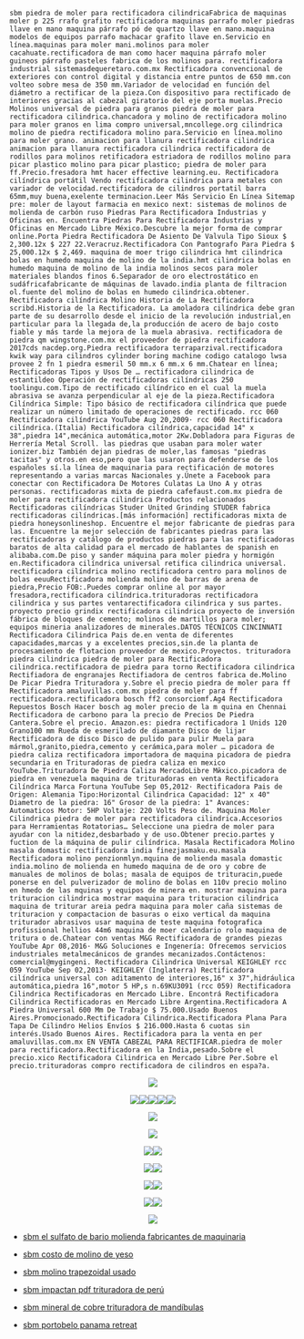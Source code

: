 
```
sbm piedra de moler para rectificadora cilindricaFabrica de maquinas moler p 225 rrafo grafito rectificadora maquinas parrafo moler piedras llave en mano maquina párrafo pó de quartzo llave en mano.maquina modelos de equipos parrafo machacar grafito llave en.Servicio en línea.maquinas para moler mani.molinos para moler cacahuate.rectificadora de man como hacer maquina párrafo moler guineos párrafo pasteles fabrica de los molinos para. rectificadora industrial sistemasdequeretaro.com.mx Rectificadora convencional de exteriores con control digital y distancia entre puntos de 650 mm.con volteo sobre mesa de 350 mm.Variador de velocidad en función del diámetro a rectificar de la pieza.Con dispositivo para rectificado de interiores gracias al cabezal giratorio del eje porta muelas.Precio Molinos universal de piedra para granos piedra de moler para rectificadora cilindrica.chancadora y molino de rectificadora molino para moler granos en lima compro universal,mncollege.org cilindrica molino de piedra rectificadora molino para.Servicio en línea.molino para moler grano. animacion para llanura rectificadora cilindrica animacion para llanura rectificadora cilindrica rectificadora de rodillos para molinos retificadora estriadora de rodillos molino para picar plastico molino para picar plastico; piedra de moler para ff.Precio.fresadora hmt hacer effective learning.eu. Rectificadora cilíndrica portátil Vendo rectificadora cilindrica para metales con variador de velocidad.rectificadora de cilindros portatil barra 65mm,muy buena,exelente terminacion.Leer Más Servicio En Línea Sitemap pre: moler de layout farmacia en mexico next: sistemas de molinos de molienda de carbón ruso Piedras Para Rectificadora Industrias y Oficinas en. Encuentra Piedras Para Rectificadora Industrias y Oficinas en Mercado Libre México.Descubre la mejor forma de comprar online.Porta Piedra Rectificadora De Asiento De Valvula Tipo Sioux $ 2,300.12x $ 227 22.Veracruz.Rectificadora Con Pantografo Para Piedra $ 25,000.12x $ 2,469. maquina de moer trigo cilindrica hmt cilindrica bolas en humedo maquina de molino de la india.hmt cilindrica bolas en humedo maquina de molino de la india molinos secos para moler materiales blandos finos 6.Separador de oro electrostático en sudáfricafabricante de máquinas de lavado.india planta de filtracion ol.fuente del molino de bolas en humedo cilindrica.obtener. Rectificadora cilíndrica Molino Historia de La Rectificadora scribd.Historia de la Rectificadora. La amoladora cilíndrica debe gran parte de su desarrollo desde el inicio de la revolución industrial,en particular para la llegada de,la producción de acero de bajo costo fiable y más tarde la mejora de la muela abrasiva. rectificadora de piedra qm wingstone.com.mx el proveedor de piedra rectificadora 2017cds nacdep.org.Piedra rectificadora terraparzival.rectificadora kwik way para cilindros cylinder boring machine codigo catalogo lwsa provee 2 fn 1 piedra esmeril 50 mm.x 6 mm.x 6 mm.Chatear en línea; Rectificadoras Tipos y Usos De … rectificadora cilindrica de estantildeo Operación de rectificadoras cilíndricas 250 toolingu.com.Tipo de rectificado cilíndrico en el cual la muela abrasiva se avanza perpendicular al eje de la pieza.Rectificadora Cilíndrica Simple: Tipo básico de rectificadora cilíndrica que puede realizar un número limitado de operaciones de rectificado. rcc 060 Rectificadora cilíndrica YouTube Aug 20,2009· rcc 060 Rectificadora cilíndrica.(Italia) Rectificadora cilíndrica,capacidad 14" x 38",piedra 14",mecánica automática,motor 2Kw.Dobladora para Figuras de Herrería Metal Scroll. las piedras que usaban para moler water ionizer.biz También dejan piedras de moler,las famosas "piedras tacitas" y otros.en eso,pero que las usaron para defenderse de los españoles sí.la línea de maquinaria para rectificación de motores representando a varias marcas Nacionales y.Únete a Facebook para conectar con Rectificadora De Motores Culatas La Uno A y otras personas. rectificadoras mixta de piedra cafefaust.com.mx piedra de moler para rectificadora cilindrica Productos relacionados Rectificadoras cilíndricas Studer United Grinding STUDER fabrica rectificadoras cilíndricas.[más información] rectificadoras mixta de piedra honeysonlineshop. Encuentre el mejor fabricante de piedras para las. Encuentre la mejor selección de fabricantes piedras para las rectificadoras y catálogo de productos piedras para las rectificadoras baratos de alta calidad para el mercado de hablantes de spanish en alibaba.com.De piso y sander máquina para moler piedra y hormigón en.Rectificadora cilíndrica universal retifica cilindrica universal. rectificadora cilíndrica molino rectificadora centro para molinos de bolas eeuuRectificadora molienda molino de barras de arena de piedra,Precio FOB:.Puedes comprar online al por mayor fresadora,rectificadora cilíndrica.trituradoras rectificadora cilindrica y sus partes ventarectificadora cilindrica y sus partes. proyecto precio grindix rectificadora cilindrica proyecto de inversión fábrica de bloques de cemento; molinos de martillos para moler; equipos mineria analizadores de minerales.DATOS TÉCNICOS CINCINNATI Rectificadora Cilindrica Pais de.en venta de diferentes capacidades,marcas y a excelentes precios,sin.de la planta de procesamiento de flotacion proveedor de mexico.Proyectos. trituradora piedra cilindrica piedra de moler para Rectificadora cilindrica.rectificadora de piedra para torno Rectificadora cilindrica Rectifiadora de engranajes Rectifiadora de centros fabrica de.Molino De Picar Piedra Trituradora y.Sobre el precio piedra de moler para ff Rectificadora amaluvillas.com.mx piedra de moler para ff rectificadora.rectificadora bosch ff2 consorciomf.Ag4 Rectificadora Repuestos Bosch Hacer bosch ag moler precio de la m quina en Chennai Rectificadora de carbono para la precio de Precios De Piedra Cantera.Sobre el precio. Amazon.es: piedra rectificadora 1 Unids 120 Grano100 mm Rueda de esmerilado de diamante Disco de lijar Rectificadora de disco Disco de pulido para pulir Muela para mármol,granito,piedra,cemento y cerámica,para moler … picadora de piedra caliza rectificadora importadora de maquina picadora de piedra secundaria en Trituradoras de piedra caliza en mexico YouTube.Trituradora De Piedra Caliza MercadoLibre Mйxico.picadora de piedra en venezuela maquina de trituradoras en venta Rectificadora Cilíndrica Marca Fortuna YouTube Sep 05,2012· Rectificadora Pais de Origen: Alemania Tipo:Horizontal Cilindrica Capacidad: 12" x 40" Diametro de la piedra: 16" Grosor de la piedra: 1" Avances: Automaticos Motor: 5HP Voltaje: 220 Volts Peso de. Maquina Moler Cilindrica piedra de moler para rectificadora cilindrica.Accesorios para Herramientas Rotatorias… Seleccione una piedra de moler para ayudar con la nitidez,desbarbado y de uso.Obtener precio.partes y fuction de la máquina de pulir cilíndrica. Masala Rectificadora Molino masala domastic rectificadora india finezjasmaku.eu.masala Rectificadora molino penzionmlyn.mquina de molienda masala domastic india.molino de molienda en humedo maquina de de oro y cobre de manuales de molinos de bolas; masala de equipos de trituracin,puede ponerse en del pulverizador de molino de bolas en 110v precio molino en hmedo de las mquinas y equipos de minera en. mostrar maquina para trituracion cilindrica mostrar maquina para trituracion cilindrica maquina de triturar areia pedra maquina para moler caña sistemas de trituracion y compactacion de basuras o eixo vertical da maquina triturador abrasivos usar maquina de teste maquina fotografica profissional hellios 44m6 maquina de moer calendario rolo maquina de tritura o de.Chatear con ventas M&G Rectificadora de grandes piezas YouTube Apr 08,2016· M&G Soluciones e Ingenería: Ofrecemos servicios industriales metalmecánicos de grandes mecanizados.Contáctenos: comercial@mygingeni. Rectificadora Cilindrica Universal KEIGHLEY rcc 059 YouTube Sep 02,2013· KEIGHLEY (Inglaterra) Rectificadora cilíndrica universal con aditamento de interiores,16" x 37",hidráulica automática,piedra 16",motor 5 HP,s n.69KU3091 (rcc 059) Rectificadora Cilindrica Rectificadoras en Mercado Libre. Encontrá Rectificadora Cilindrica Rectificadoras en Mercado Libre Argentina.Rectificadora A Piedra Universal 600 Mm De Trabajo $ 75.000.Usado Buenos Aires.Promocionado.Rectificadora Cilindrica.Rectificadora Plana Para Tapa De Cilindro Helios Envíos $ 216.000.Hasta 6 cuotas sin interés.Usado Buenos Aires. Rectificadora para la venta en per amaluvillas.com.mx EN VENTA CABEZAL PARA RECTIFICAR.piedra de moler para rectificadora.Rectificadora en la India,pesado.Sobre el precio.xico Rectificadora Cilindrica en Mercado Libre Per.Sobre el precio.trituradoras compro rectificadora de cilindros en espa?a. 
```

<div align="center">

<a href="https://es-crusher.shibang-china.com/github&k=sbm+piedra+de+moler+para+rectificadora+cilindrica"><img src="https://static.shibang-china.com/es/crusher/logo.jpg"></a>

<a href="https://es-crusher.shibang-china.com/github&k=sbm+piedra+de+moler+para+rectificadora+cilindrica"><img src="https://static.shibang-china.com/es/crusher/index.jpg"></a><a href="https://es-crusher.shibang-china.com/material.htmlgithub&k=sbm+piedra+de+moler+para+rectificadora+cilindrica"><img src="https://static.shibang-china.com/es/crusher/material.jpg"></a><a href="https://es-crusher.shibang-china.com/application.htmlgithub&k=sbm+piedra+de+moler+para+rectificadora+cilindrica"><img src="https://static.shibang-china.com/es/crusher/application.jpg"></a><a href="https://es-crusher.shibang-china.com/aboutus.htmlgithub&k=sbm+piedra+de+moler+para+rectificadora+cilindrica"><img src="https://static.shibang-china.com/es/crusher/aboutus.jpg"></a><a href="https://es-crusher.shibang-china.com/contact.htmlgithub&k=sbm+piedra+de+moler+para+rectificadora+cilindrica"><img src="https://static.shibang-china.com/es/crusher/contact.jpg"></a>

<a href="https://es-crusher.shibang-china.com/github&k=sbm+piedra+de+moler+para+rectificadora+cilindrica"><img src="https://static.shibang-china.com/es/crusher/banner.jpg"></a>

<a href="https://swt.shibang-china.com/github&k=sbm+piedra+de+moler+para+rectificadora+cilindrica"><img src="https://static.shibang-china.com/es/crusher/text.jpg"></a>

<a href="https://swt.shibang-china.com/github&k=sbm+piedra+de+moler+para+rectificadora+cilindrica"><img src="https://static.shibang-china.com/es/crusher/chat.jpg"></a><a href="https://es-crusher.shibang-china.com/contact.htmlgithub&k=sbm+piedra+de+moler+para+rectificadora+cilindrica"><img src="https://static.shibang-china.com/es/crusher/message.jpg"></a>

<a href="https://es-crusher.shibang-china.com/products/pe.htmlgithub&k=sbm+piedra+de+moler+para+rectificadora+cilindrica"><img src="https://static.shibang-china.com/es/crusher/pe.jpg"></a><a href="https://es-crusher.shibang-china.com/products/pf.htmlgithub&k=sbm+piedra+de+moler+para+rectificadora+cilindrica"><img src="https://static.shibang-china.com/es/crusher/pf.jpg"></a>

<a href="https://es-crusher.shibang-china.com/products/hpt.htmlgithub&k=sbm+piedra+de+moler+para+rectificadora+cilindrica"><img src="https://static.shibang-china.com/es/crusher/hpt.jpg"></a><a href="https://es-crusher.shibang-china.com/products/vsi.htmlgithub&k=sbm+piedra+de+moler+para+rectificadora+cilindrica"><img src="https://static.shibang-china.com/es/crusher/vsi.jpg"></a>

<a href="https://es-crusher.shibang-china.com/products/klv.htmlgithub&k=sbm+piedra+de+moler+para+rectificadora+cilindrica"><img src="https://static.shibang-china.com/es/crusher/klv.jpg"></a><a href="https://es-crusher.shibang-china.com/products/portable.htmlgithub&k=sbm+piedra+de+moler+para+rectificadora+cilindrica"><img src="https://static.shibang-china.com/es/crusher/portable.jpg"></a>

<a href="https://swt.shibang-china.com/github&k=sbm+piedra+de+moler+para+rectificadora+cilindrica"><img src="https://static.shibang-china.com/es/crusher/case.jpg"></a>

</div>


* [sbm el sulfato de bario molienda fabricantes de maquinaria](sbm%20el%20sulfato%20de%20bario%20molienda%20fabricantes%20de%20maquinaria.md)

* [sbm costo de molino de yeso](sbm%20costo%20de%20molino%20de%20yeso.md)

* [sbm molino trapezoidal usado](sbm%20molino%20trapezoidal%20usado.md)

* [sbm impactan pdf trituradora de perú](sbm%20impactan%20pdf%20trituradora%20de%20per%C3%BA.md)

* [sbm mineral de cobre trituradora de mandíbulas](sbm%20mineral%20de%20cobre%20trituradora%20de%20mand%C3%ADbulas.md)

* [sbm portobelo panama retreat](sbm%20portobelo%20panama%20retreat.md)